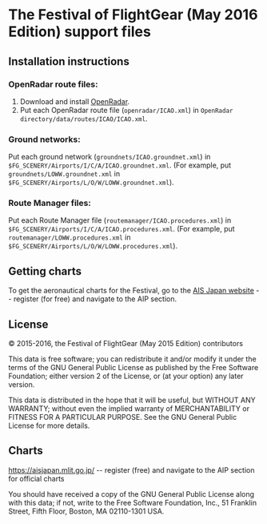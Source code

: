 The Festival of FlightGear (May 2016 Edition) support files
===========================================================

Installation instructions
-------------------------

<h3>OpenRadar route files:</h3>

1. Download and install [OpenRadar](http://wiki.flightgear.org/OpenRadar).
2. Put each OpenRadar route file (`openradar/ICAO.xml`) in
   `OpenRadar directory/data/routes/ICAO/ICAO.xml`.

<h3>Ground networks:</h3>

Put each ground network (`groundnets/ICAO.groundnet.xml`) in
`$FG_SCENERY/Airports/I/C/A/ICAO.groundnet.xml`. (For example, put
`groundnets/LOWW.groundnet.xml` in
`$FG_SCENERY/Airports/L/O/W/LOWW.groundnet.xml`).

<h3>Route Manager files:</h3>

Put each Route Manager file (`routemanager/ICAO.procedures.xml`) in
`$FG_SCENERY/Airports/I/C/A/ICAO.procedures.xml`. (For example, put
`routemanager/LOWW.procedures.xml` in
`$FG_SCENERY/Airports/L/O/W/LOWW.procedures.xml`).


Getting charts
--------------
To get the aeronautical charts for the Festival, go to the [AIS Japan
website](https://aisjapan.mlit.go.jp/) -- register (for free) and
navigate to the AIP section.


License
--------

:copyright: 2015-2016, the Festival of FlightGear (May 2015 Edition) contributors

This data is free software; you can redistribute it and/or modify it under the
terms of the GNU General Public License as published by the Free Software
Foundation; either version 2 of the License, or (at your option) any later
version.

This data is distributed in the hope that it will be useful, but WITHOUT ANY
WARRANTY; without even the implied warranty of MERCHANTABILITY or FITNESS FOR
A PARTICULAR PURPOSE. See the GNU General Public License for more details.


Charts
--------
https://aisjapan.mlit.go.jp/ -- register (free) and navigate to the AIP section for official charts

You should have received a copy of the GNU General Public License along with
this data; if not, write to the Free Software Foundation, Inc., 51 Franklin
Street, Fifth Floor, Boston, MA 02110-1301 USA.
